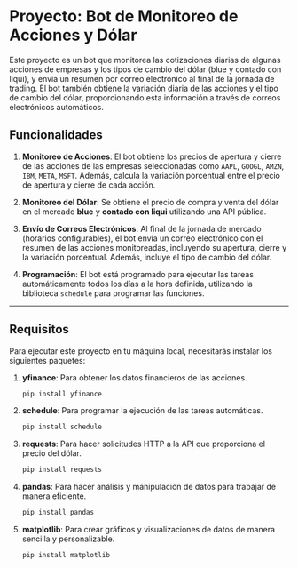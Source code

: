 # Proyecto: Bot de Monitoreo de Acciones y Dólar

Este proyecto es un bot que monitorea las cotizaciones diarias de algunas acciones de empresas y los tipos de cambio del dólar (blue y contado con liqui), y envía un resumen por correo electrónico al final de la jornada de trading. El bot también obtiene la variación diaria de las acciones y el tipo de cambio del dólar, proporcionando esta información a través de correos electrónicos automáticos.

## Funcionalidades

1. **Monitoreo de Acciones**: El bot obtiene los precios de apertura y cierre de las acciones de las empresas seleccionadas como `AAPL`, `GOOGL`, `AMZN`, `IBM`, `META`, `MSFT`. Además, calcula la variación porcentual entre el precio de apertura y cierre de cada acción.

2. **Monitoreo del Dólar**: Se obtiene el precio de compra y venta del dólar en el mercado **blue** y **contado con liqui** utilizando una API pública.

3. **Envío de Correos Electrónicos**: Al final de la jornada de mercado (horarios configurables), el bot envía un correo electrónico con el resumen de las acciones monitoreadas, incluyendo su apertura, cierre y la variación porcentual. Además, incluye el tipo de cambio del dólar.

4. **Programación**: El bot está programado para ejecutar las tareas automáticamente todos los días a la hora definida, utilizando la biblioteca `schedule` para programar las funciones.

---

## Requisitos

Para ejecutar este proyecto en tu máquina local, necesitarás instalar los siguientes paquetes:

1. **yfinance**: Para obtener los datos financieros de las acciones.
   ```bash
   pip install yfinance

2. **schedule**: Para programar la ejecución de las tareas automáticas.
    ```bash
   pip install schedule

3. **requests**:  Para hacer solicitudes HTTP a la API que proporciona el precio del dólar.
    ```bash
   pip install requests

4. **pandas**:  Para hacer análisis y manipulación de datos para trabajar de manera eficiente.
    ```bash
   pip install pandas

5. **matplotlib**:  Para crear gráficos y visualizaciones de datos de manera sencilla y personalizable.
    ```bash
   pip install matplotlib
